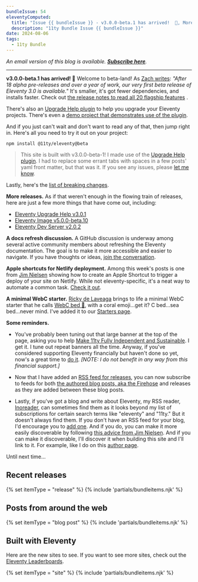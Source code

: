 ```yaml
---
bundleIssue: 54
eleventyComputed:
  title: "Issue {{ bundleIssue }} - v3.0.0-beta.1 has arrived!  🎉, More releases, A docs refresh discussion, Apple shortcuts for Netlify deployment, A minimal WebC starter, Some reminders...And 5 releases, 9 posts, 1 starter, and 7 sites to see"
  description: "11ty Bundle Issue {{ bundleIssue }}"
date: 2024-08-06
tags:
  - 11ty Bundle
---
```


_An email version of this blog is available. **[Subscribe here](#newsletter-subscribe)**._

---

**v3.0.0-beta.1 has arrived! 🎉** Welcome to beta-land! As [Zach writes](https://github.com/11ty/eleventy/releases/tag/v3.0.0-beta.1): _"After 18 alpha pre-releases and over a year of work, our very first beta release of Eleventy 3.0 is available."_ It's smaller, it's got fewer dependencies, and installs faster. Check out [the release notes to read all 20 flagship features](https://github.com/11ty/eleventy/releases/tag/v3.0.0-beta.1) .

There's also an [Upgrade Help plugin](https://github.com/11ty/eleventy-upgrade-help) to help you upgrade your Eleventy projects. There's even a [demo project that demonstrates use of the plugin](https://github.com/11ty/demo-eleventy-upgrade-help/).

And if you just can't wait and don't want to read any of that, then jump right in. Here's all you need to try it out on your project:

```
npm install @11ty/eleventy@beta
```

> This site is built with v3.0.0-beta-1! I made use of the [Upgrade Help plugin](https://github.com/11ty/eleventy-upgrade-help). I had to replace some errant tabs with spaces in a few posts' yaml front matter, but that was it. If you see any issues, please [let me know](mailto:bob.monsour@gmail.com).

Lastly, here's the [list of breaking changes](https://github.com/11ty/eleventy/issues?q=milestone%3A%22Eleventy+3.0.0%22+is%3Aclosed+label%3Abreaking-change).

**More releases.** As if that weren't enough in the flowing train of releases, here are just a few more things that have come out, including:

- [Eleventy Upgrade Help v3.0.1](https://github.com/11ty/eleventy-upgrade-help/releases/tag/v3.0.1)
- [Eleventy Image v5.0.0-beta.10](https://github.com/11ty/eleventy-img/releases/tag/v5.0.0-beta.10)
- [Eleventy Dev Server v2.0.2](https://github.com/11ty/eleventy-dev-server/releases/tag/v2.0.2)

**A docs refresh discussion.** A GitHub discussion is underway among several active community members about refreshing the Eleventy documentation. The goal is to make it more accessible and easier to navigate. If you have thoughts or ideas, [join the conversation](https://github.com/11ty/eleventy/issues/3388).

**Apple shortcuts for Netlify deployment.** Among this week's posts is one from [Jim Nielsen](https://11tybundle.dev/authors/jim-nielsen/) showing how to create an Apple Shortcut to trigger a deploy of your site on Netlify. While not eleventy-specific, it's a neat way to automate a common task. [Check it out](https://blog.jim-nielsen.com/2024/deploying-with-netlify-shortcuts/).

**A minimal WebC starter.** [Ricky de Laveaga](https://11tybundle.dev/authors/ricky-de-laveaga/) brings to life a minimal WebC starter that he calls [WebC bed 🪸](https://github.com/rdela/webcbed#webc-bed-), with a coral emoji...get it? C bed...sea bed...never mind. I've added it to our [Starters page](/starters/).

**Some reminders.**

- You've probably been tuning out that large banner at the top of the page, asking you to help [Make 11ty Fully Independent and Sustainable](https://www.zachleat.com/web/independent-sustainable-11ty/). I get it. I tune out repeat banners all the time. Anyway, if you've considered supporting Eleventy financially but haven't done so yet, now's a great time to [do it](https://www.zachleat.com/web/independent-sustainable-11ty/). _[NOTE: I do not benefit in any way from this financial support.]_

- Now that I have added an [RSS feed for releases](https://11tybundle.dev/releasefeed.xml), you can now subscribe to feeds for both [the authored blog posts, aka the Firehose](https://11tybundle.dev/firehosefeed.xml) and releases as they are added between these blog posts.

- Lastly, if you've got a blog and write about Eleventy, my RSS reader, [Inoreader](https://www.inoreader.com/), can sometimes find them as it looks beyond my list of subscriptions for certain search terms like "eleventy" and "11ty." But it doesn't always find them. If you don't have an RSS feed for your blog, I'd encourage you to [add one](https://11tybundle.dev/categories/rss/). And if you do, you can make it more easily discoverable by following [this advice from Jim Nielsen](https://blog.jim-nielsen.com/2021/automatically-discoverable-rss-feeds/). And if you can make it discoverable, I'll discover it when building this site and I'll link to it. For example, like I do on this [author page](/authors/bob-monsour/).

Until next time...

## Recent releases

{% set itemType = "release" %}
{% include 'partials/bundleitems.njk' %}

## Posts from around the web

{% set itemType = "blog post" %}
{% include 'partials/bundleitems.njk' %}

## Built with Eleventy

Here are the new sites to see. If you want to see more sites, check out the [Eleventy Leaderboards](https://www.11ty.dev/speedlify/).

{% set itemType = "site" %}
{% include 'partials/bundleitems.njk' %}

